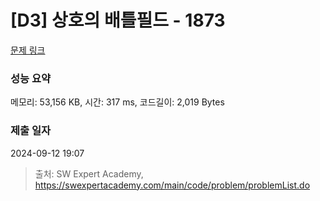 # [D3] 상호의 배틀필드 - 1873 

[문제 링크](https://swexpertacademy.com/main/code/problem/problemDetail.do?contestProbId=AV5LyE7KD2ADFAXc) 

### 성능 요약

메모리: 53,156 KB, 시간: 317 ms, 코드길이: 2,019 Bytes

### 제출 일자

2024-09-12 19:07



> 출처: SW Expert Academy, https://swexpertacademy.com/main/code/problem/problemList.do